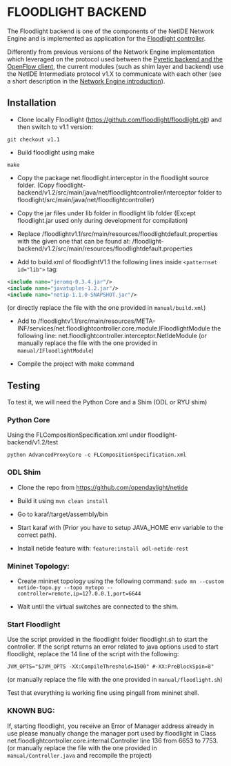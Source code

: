 # FLOODLIGHT BACKEND
The Floodlight backend is one of the components of the NetIDE Network Engine and is implemented as application for the [Floodlight controller](http://www.projectfloodlight.org/floodlight/).

Differently from previous versions of the Network Engine implementation which leveraged on the protocol used between the [Pyretic backend and the OpenFlow client](http://www.cs.princeton.edu/~jrex/papers/pyretic13.pdf), the current modules (such as shim layer and backend) use the NetIDE Intermediate protocol v1.X to communicate with each other (see a short description in the [Network Engine introduction](https://github.com/fp7-netide/Engine)).


## Installation
* Clone locally Floodlight (https://github.com/floodlight/floodlight.git) and then switch to v1.1 version:

```
git checkout v1.1
```

* Build floodlight using make
```
make
```

* Copy the package net.floodlight.interceptor in the floodlight source folder. (Copy floodlight-backend/v1.2/src/main/java/net/floodlightcontroller/interceptor folder to floodlight/src/main/java/net/floodlightcontroller)

* Copy the jar files under lib folder in floodlight lib folder (Except floodlight.jar used only during development for compilation)

* Replace /floodlightv1.1/src/main/resources/floodlightdefault.properties with the given one that can be found at:
	/floodlight-backend/v1.2/src/main/resources/floodlightdefault.properties

* Add to build.xml of floodlightV1.1 the following lines inside `<patternset id="lib">` tag:

```xml
<include name="jeromq-0.3.4.jar"/>
<include name="javatuples-1.2.jar"/>
<include name="netip-1.1.0-SNAPSHOT.jar"/>
```
(or directly replace the file with the one provided in ```manual/build.xml```)

* Add to /floodlightv1.1/src/main/resources/META-INF/services/net.floodlightcontroller.core.module.IFloodlightModule the following line:
	net.floodlightcontroller.interceptor.NetIdeModule
(or manually replace the file with the one provided in ```manual/IFloodlightModule```)

* Compile the project with make command


## Testing

To test it, we will need the Python Core and a Shim (ODL or RYU shim)

### Python Core
Using the FLCompositionSpecification.xml under floodlight-backend/v1.2/test

```python AdvancedProxyCore -c FLCompositionSpecification.xml```


### ODL Shim

* Clone the repo from https://github.com/opendaylight/netide

* Build it using
	```mvn clean install```

* Go to karaf/target/assembly/bin

* Start karaf with (Prior you have to setup JAVA_HOME env variable to the correct path).

* Install netide feature with:
	```feature:install odl-netide-rest```



### Mininet Topology:
* Create mininet topology using the following command:
	```sudo mn --custom netide-topo.py --topo mytopo --controller=remote,ip=127.0.0.1,port=6644```

* Wait until the virtual switches are connected to the shim.



### Start Floodlight
Use the script provided in the floodlight folder floodlight.sh to start the controller.
If the script returns an error related to java options used to start floodlight, replace the 14 line of the script with the following:

```
JVM_OPTS="$JVM_OPTS -XX:CompileThreshold=1500" #-XX:PreBlockSpin=8"
```
(or manually replace the file with the one provided in ```manual/floodlight.sh```)

Test that everything is working fine using pingall from mininet shell.

### KNOWN BUG:
If, starting floodlight, you receive an Error of Manager address already in use please manually change the manager port used by floodlight in Class
net.floodlightcontroller.core.internal.Controller line 136 from  6653 to 7753.
(or manually replace the file with the one provided in ```manual/Controller.java``` and recompile the project)


